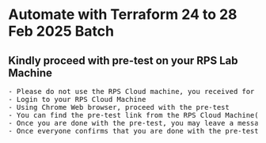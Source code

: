 # Automate with Terraform 24 to 28 Feb 2025 Batch

## Kindly proceed with pre-test on your RPS Lab Machine
<pre>
- Please do not use the RPS Cloud machine, you received for the demo session last week.  You would have received a new link for this week's training
- Login to your RPS Cloud Machine
- Using Chrome Web browser, proceed with the pre-test
- You can find the pre-test link from the RPS Cloud Machine(Ubuntu) Desktop.  There will be an excel sheet with the link and login credentials for each one of you
- Once you are done with the pre-test, you may leave a message in the Webex chat
- Once everyone confirms that you are done with the pre-test, we will proceed with the training
</pre>
